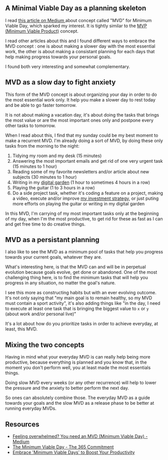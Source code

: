 ## A Minimal Viable Day as a planning skeleton

I read [this article on Medium ](https://snapcrackle.medium.com/feeling-overwhelmed-you-need-a-mvd-minimum-viable-day-bf07b7b90eb) about concept called "MVD" for Minimum Viable Day, which sparked my interest. It is tightly similar to the [MVP (Minimum Viable Product)](MVP%20(Minimum%20Viable%20Product).md) concept. 

I read other articles about this and I found different ways to embrace the MVD concept : one is about making a slower day with the most essential work, the other is about making a consistant planning for each days that help making progress towards your personal goals.

I found both very interesting and somewhat complementary. 

## MVD as a slow day to fight anxiety
This form of the MVD concept is about organizing your day in order to do the most essential work only. It help you make a slower day to rest today and be able to go faster tomorrow. 

It is not about making a vacation day, it's about doing the tasks that brings the most value or are the most important ones only and postpone every other tasks to tomorrow. 

When I read about this, I find that my sunday could be my best moment to make a recurrent MVD. I'm already doing a sort of MVD, by doing these only tasks from the morning to the night:
1. Tidying my room and my desk (15 minutes)
2. Answering the most important emails and get rid of one very urgent task (15 minutes to 1 hour)
3. Reading some of my favorite newsletters and/or article about new subjects (30 minutes to 1 hour)
4. Writing in my [digital garden](Digital%20garden.md) (1 hour to sometimes 4 hours in a row)
5. Playing the guitar (1 to 3 hours in a row)
6. Do a side project task, whether it's coding a feature on a project, making a video, execute and/or improve [my investment strategy](My%20investment%20strategy.md), or just puting more efforts on playing the guitar or writing in my digital garden

In this MVD, I'm carrying of my most important tasks only at the beginning of my day, when I'm the most productive, to get rid for these as fast as I can and get free time to do creative things. 

## MVD as a persistant planning 
I also like to see the MVD as a minimum pool of tasks that help you progress towards your current goals, whatever they are. 

What's interesting here, is that the MVD can and will be in perpetual evolution because goals evolve, get done or abandoned. One of the most challenging thing here, is to find the minimum tasks that will help you progress in any situation, no matter the goal's nature. 

I see this more as constructing habits but with an ever evolving outcome. It's not only saying that "my main goal is to remain healthy, so my MVD must contain a sport activity", it's also adding things like "in the day, I need to execute at least one task that is bringing the biggest value to `x` or `y` (about work and/or personal live)"

It's a lot about how do you prioritize tasks in order to achieve everyday, at least, this MVD. 

## Mixing the two concepts
Having in mind what your everyday MVD is can really help being more productive, because everything is planned and you know that, in the moment you don't perform well, you at least made the most essentials things. 

Doing slow MVD every weeks (or any other recurrence) will help to lower the pressure and the anxiety to better perform the next day. 

So ones can absolutely combine those. The everyday MVD as a guide towards your goals and the slow MVD as a release phase to be better at running everyday MVDs. 

## Resources
- [Feeling overwhelmed? You need an MVD (Minimum Viable Day) - Medium](https://snapcrackle.medium.com/feeling-overwhelmed-you-need-a-mvd-minimum-viable-day-bf07b7b90eb)
- [The Minimum Viable Day - The 365 Commitment](https://the365commitment.com/2019/12/28/the-minimum-viable-day/)
- [Embrace 'Minimum Viable Days' to Boost Your Productivity](https://www.inc.com/damon-brown/how-a-minimum-viable-day-can-boost-your-productivity.html)